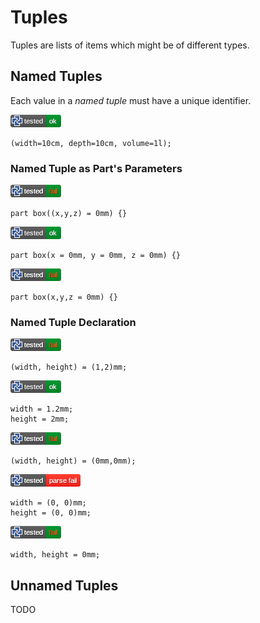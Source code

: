 
# Tuples

Tuples are lists of items which might be of different types.

## Named Tuples

Each value in a *named tuple* must have a unique identifier.

[![test](.test/tuple_named_tuple.png)](.test/tuple_named_tuple.log)

```µcad,tuple_named_tuple
(width=10cm, depth=10cm, volume=1l);
```

### Named Tuple as Part's Parameters

[![test](.test/tuple_parameters_A.png)](.test/tuple_parameters_A.log)

```µcad,tuple_parameters_A#fail
part box((x,y,z) = 0mm) {}
```

[![test](.test/tuple_parameters_B.png)](.test/tuple_parameters_B.log)

```µcad,tuple_parameters_B
part box(x = 0mm, y = 0mm, z = 0mm) {}
```

[![test](.test/tuple_parameters_C.png)](.test/tuple_parameters_C.log)

```µcad,tuple_parameters_C#fail
part box(x,y,z = 0mm) {}
```

### Named Tuple Declaration

[![test](.test/tuple_fields_A.png)](.test/tuple_fields_A.log)

```µcad,tuple_fields_A#fail
(width, height) = (1,2)mm;
```

[![test](.test/tuple_fields_B.png)](.test/tuple_fields_B.log)

```µcad,tuple_fields_B
width = 1.2mm;
height = 2mm;
```

[![test](.test/tuple_fields_C.png)](.test/tuple_fields_C.log)

```µcad,tuple_fields_C#fail
(width, height) = (0mm,0mm);
```

[![test](.test/tuple_fields_D.png)](.test/tuple_fields_D.log)

```µcad,tuple_fields_D#todo
width = (0, 0)mm;
height = (0, 0)mm;
```

[![test](.test/tuple_fields_E.png)](.test/tuple_fields_E.log)

```µcad,tuple_fields_E#fail
width, height = 0mm;
```

## Unnamed Tuples

TODO
